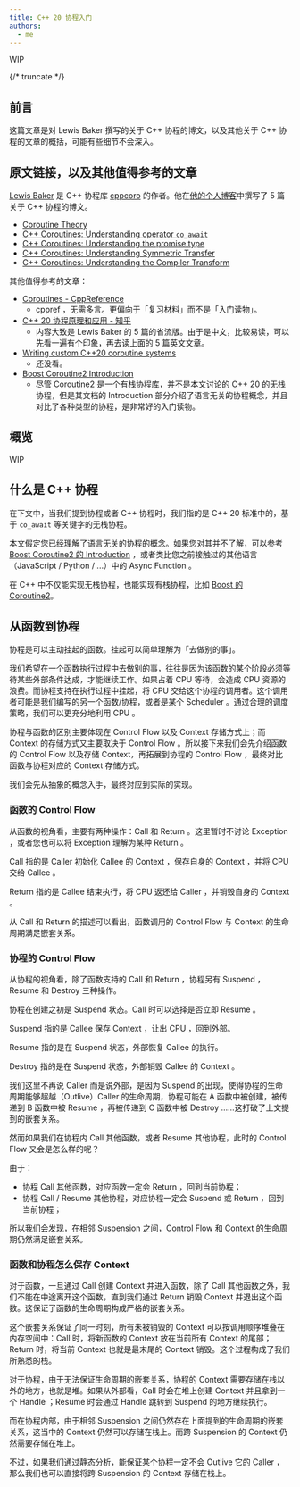 ```yaml
---
title: C++ 20 协程入门
authors:
  - me
---
```


WIP

{/* truncate */}

## 前言

这篇文章是对 Lewis Baker 撰写的关于 C++ 协程的博文，以及其他关于 C++ 协程的文章的概括，可能有些细节不会深入。

## 原文链接，以及其他值得参考的文章

[Lewis Baker](https://github.com/lewissbaker) 是 C++ 协程库 [cppcoro](https://github.com/lewissbaker/cppcoro) 的作者。他在[他的个人博客](https://lewissbaker.github.io/)中撰写了 5 篇关于 C++ 协程的博文。

- [Coroutine Theory](https://lewissbaker.github.io/2017/09/25/coroutine-theory)
- [C++ Coroutines: Understanding operator `co_await`](https://lewissbaker.github.io/2017/11/17/understanding-operator-co-await)
- [C++ Coroutines: Understanding the promise type](https://lewissbaker.github.io/2018/09/05/understanding-the-promise-type)
- [C++ Coroutines: Understanding Symmetric Transfer](https://lewissbaker.github.io/2020/05/11/understanding_symmetric_transfer)
- [C++ Coroutines: Understanding the Compiler Transform](https://lewissbaker.github.io/2022/08/27/understanding-the-compiler-transform)

其他值得参考的文章：

- [Coroutines - CppReference](https://en.cppreference.com/w/cpp/language/coroutines)
  - cppref ，无需多言。更偏向于「复习材料」而不是「入门读物」。
- [C++ 20 协程原理和应用 - 知乎](https://zhuanlan.zhihu.com/p/497224333)
  - 内容大致是 Lewis Baker 的 5 篇的省流版。由于是中文，比较易读，可以先看一遍有个印象，再去读上面的 5 篇英文文章。
- [Writing custom C++20 coroutine systems](https://www.chiark.greenend.org.uk/~sgtatham/quasiblog/coroutines-c++20/)
  - 还没看。
- [Boost Coroutine2 Introduction](https://www.boost.org/doc/libs/1_86_0/libs/coroutine2/doc/html/coroutine2/intro.html)
  - 尽管 Coroutine2 是一个有栈协程库，并不是本文讨论的 C++ 20 的无栈协程，但是其文档的 Introduction 部分介绍了语言无关的协程概念，并且对比了各种类型的协程，是非常好的入门读物。

## 概览

WIP

## 什么是 C++ 协程

在下文中，当我们提到协程或者 C++ 协程时，我们指的是 C++ 20 标准中的，基于 `co_await` 等关键字的无栈协程。

本文假定您已经理解了语言无关的协程的概念。如果您对其并不了解，可以参考 [Boost Coroutine2 的 Introduction](https://www.boost.org/doc/libs/1_86_0/libs/coroutine2/doc/html/coroutine2/intro.html) ，或者类比您之前接触过的其他语言（JavaScript / Python / ...）中的 Async Function 。

在 C++ 中不仅能实现无栈协程，也能实现有栈协程，比如 [Boost 的 Coroutine2](https://www.boost.org/doc/libs/1_86_0/libs/coroutine2/doc/html/index.html)。

## 从函数到协程

协程是可以主动挂起的函数。挂起可以简单理解为「去做别的事」。

我们希望在一个函数执行过程中去做别的事，往往是因为该函数的某个阶段必须等待某些外部条件达成，才能继续工作。如果占着 CPU 等待，会造成 CPU 资源的浪费。而协程支持在执行过程中挂起，将 CPU 交给这个协程的调用者。这个调用者可能是我们编写的另一个函数/协程，或者是某个 Scheduler 。通过合理的调度策略，我们可以更充分地利用 CPU 。

协程与函数的区别主要体现在 Control Flow 以及 Context 存储方式上；而 Context 的存储方式又主要取决于 Control Flow 。所以接下来我们会先介绍函数的 Control Flow 以及存储 Context，再拓展到协程的 Control Flow ，最终对比函数与协程对应的 Context 存储方式。

我们会先从抽象的概念入手，最终对应到实际的实现。

### 函数的 Control Flow

从函数的视角看，主要有两种操作：Call 和 Return 。这里暂时不讨论 Exception ，或者您也可以将 Exception 理解为某种 Return 。

Call 指的是 Caller 初始化 Callee 的 Context ，保存自身的 Context ，并将 CPU 交给 Callee 。

Return 指的是 Callee 结束执行，将 CPU 返还给 Caller ，并销毁自身的 Context 。

从 Call 和 Return 的描述可以看出，函数调用的 Control Flow 与 Context 的生命周期满足嵌套关系。

### 协程的 Control Flow

从协程的视角看，除了函数支持的 Call 和 Return ，协程另有 Suspend ，Resume 和 Destroy 三种操作。

协程在创建之初是 Suspend 状态。Call 时可以选择是否立即 Resume 。

Suspend 指的是 Callee 保存 Context ，让出 CPU ，回到外部。

Resume 指的是在 Suspend 状态，外部恢复 Callee 的执行。

Destroy 指的是在 Suspend 状态，外部销毁 Callee 的 Context 。

我们这里不再说 Caller 而是说外部，是因为 Suspend 的出现，使得协程的生命周期能够超越（Outlive）Caller 的生命周期，协程可能在 A 函数中被创建，被传递到 B 函数中被 Resume ，再被传递到 C 函数中被 Destroy ……这打破了上文提到的嵌套关系。

然而如果我们在协程内 Call 其他函数，或者 Resume 其他协程，此时的 Control Flow 又会是怎么样的呢？

由于：

- 协程 Call 其他函数，对应函数一定会 Return ，回到当前协程；
- 协程 Call / Resume 其他协程，对应协程一定会 Suspend 或 Return ，回到当前协程；

所以我们会发现，在相邻 Suspension 之间，Control Flow 和 Context 的生命周期仍然满足嵌套关系。

### 函数和协程怎么保存 Context 

对于函数，一旦通过 Call 创建 Context 并进入函数，除了 Call 其他函数之外，我们不能在中途离开这个函数，直到我们通过 Return 销毁 Context 并退出这个函数。这保证了函数的生命周期构成严格的嵌套关系。

这个嵌套关系保证了同一时刻，所有未被销毁的 Context 可以按调用顺序堆叠在内存空间中：Call 时，将新函数的 Context 放在当前所有 Context 的尾部；Return 时，将当前 Context 也就是最末尾的 Context 销毁。这个过程构成了我们所熟悉的栈。

对于协程，由于无法保证生命周期的嵌套关系，协程的 Context 需要存储在栈以外的地方，也就是堆。如果从外部看，Call 时会在堆上创建 Context 并且拿到一个 Handle ；Resume 时会通过 Handle 跳转到 Suspend 的地方继续执行。

而在协程内部，由于相邻 Suspension 之间仍然存在上面提到的生命周期的嵌套关系，这当中的 Context 仍然可以存储在栈上。而跨 Suspension 的 Context 仍然需要存储在堆上。

不过，如果我们通过静态分析，能保证某个协程一定不会 Outlive 它的 Caller ，那么我们也可以直接将跨 Suspension 的 Context 存储在栈上。

